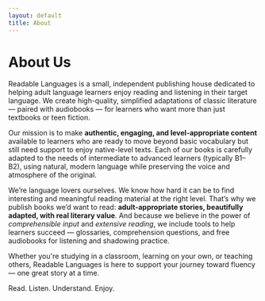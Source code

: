 ```yaml
---
layout: default
title: About
---
```


<h1 class="text-3xl font-bold mb-6 text-yellow-700">About Us</h1>

<p class="text-lg leading-relaxed mb-4">
  Readable Languages is a small, independent publishing house dedicated to helping adult language learners enjoy reading and listening in their target language. We create high-quality, simplified adaptations of classic literature — paired with audiobooks — for learners who want more than just textbooks or teen fiction.
</p>

<p class="text-lg leading-relaxed mb-4">
  Our mission is to make <strong>authentic, engaging, and level-appropriate content</strong> available to learners who are ready to move beyond basic vocabulary but still need support to enjoy native-level texts. Each of our books is carefully adapted to the needs of intermediate to advanced learners (typically B1–B2), using natural, modern language while preserving the voice and atmosphere of the original.
</p>

<p class="text-lg leading-relaxed mb-4">
  We’re language lovers ourselves. We know how hard it can be to find interesting and meaningful reading material at the right level. That’s why we publish books we’d want to read: <strong>adult-appropriate stories, beautifully adapted, with real literary value</strong>. And because we believe in the power of <em>comprehensible input</em> and <em>extensive reading</em>, we include tools to help learners succeed — glossaries, comprehension questions, and free audiobooks for listening and shadowing practice.
</p>

<p class="text-lg leading-relaxed mb-4">
  Whether you're studying in a classroom, learning on your own, or teaching others, Readable Languages is here to support your journey toward fluency — one great story at a time.
</p>

<p class="text-lg leading-relaxed">
  Read. Listen. Understand. Enjoy.
</p>
